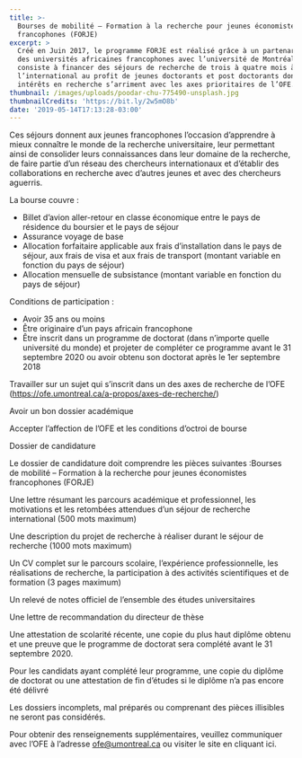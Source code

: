 ```yaml
---
title: >-
  Bourses de mobilité – Formation à la recherche pour jeunes économistes
  francophones (FORJE)
excerpt: >
  Créé en Juin 2017, le programme FORJE est réalisé grâce à un partenariat avec
  des universités africaines francophones avec l’université de Montréal, il
  consiste à financer des séjours de recherche de trois à quatre mois à
  l’international au profit de jeunes doctorants et post doctorants dont les
  intérêts en recherche s’arriment avec les axes prioritaires de l’OFE. 
thumbnail: /images/uploads/poodar-chu-775490-unsplash.jpg
thumbnailCredits: 'https://bit.ly/2w5mO8b'
date: '2019-05-14T17:13:28-03:00'
---
```

Ces séjours donnent aux jeunes francophones l’occasion d’apprendre à mieux connaître le monde de la recherche universitaire, leur permettant ainsi de consolider leurs connaissances dans leur domaine de la recherche, de faire partie d’un réseau des chercheurs internationaux et d’établir des collaborations en recherche avec d’autres jeunes et avec des chercheurs aguerris.

La bourse couvre : 

* Billet d’avion aller-retour en classe économique entre le pays de résidence du boursier et le pays de séjour
* Assurance voyage de base
* Allocation forfaitaire applicable aux frais d’installation dans le pays de séjour, aux frais de visa et aux frais de transport (montant variable en fonction du pays de séjour)
* Allocation mensuelle de subsistance (montant variable en fonction du pays de séjour)

Conditions de participation :

* Avoir 35 ans ou moins
* Être originaire d’un pays africain francophone
* Être inscrit dans un programme de doctorat (dans n’importe quelle université du monde) et projeter de compléter ce programme avant le 31 septembre 2020 ou avoir obtenu son doctorat après le 1er septembre 2018

Travailler sur un sujet qui s’inscrit dans un des axes de recherche de l’OFE (<https://ofe.umontreal.ca/a-propos/axes-de-recherche/>)

Avoir un bon dossier académique

Accepter l’affection de l’OFE et les conditions d’octroi de bourse

Dossier de candidature

Le dossier de candidature doit comprendre les pièces suivantes :Bourses de mobilité – Formation à la recherche pour jeunes économistes francophones (FORJE) 

Une lettre résumant les parcours académique et professionnel, les motivations et les retombées attendues d’un séjour de recherche international (500 mots maximum)

Une description du projet de recherche à réaliser durant le séjour de recherche (1000 mots maximum)

Un CV complet sur le parcours scolaire, l’expérience professionnelle, les réalisations de recherche, la participation à des activités scientifiques et de formation (3 pages maximum)

Un relevé de notes officiel de l’ensemble des études universitaires

Une lettre de recommandation du directeur de thèse

Une attestation de scolarité récente, une copie du plus haut diplôme obtenu et une preuve que le programme de doctorat sera complété avant le 31 septembre 2020.

Pour les candidats ayant complété leur programme, une copie du diplôme de doctorat ou une attestation de fin d’études si le diplôme n’a pas encore été délivré

Les dossiers incomplets, mal préparés ou comprenant des pièces illisibles ne seront pas considérés.

Pour obtenir des renseignements supplémentaires, veuillez communiquer avec l’OFE à l’adresse ofe@umontreal.ca ou visiter le site en cliquant ici.
